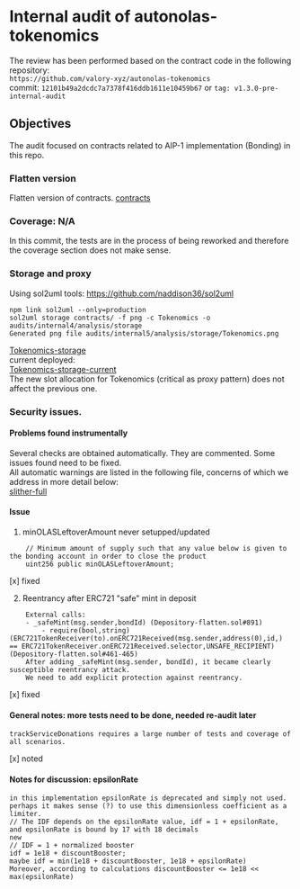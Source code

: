 # Internal audit of autonolas-tokenomics
The review has been performed based on the contract code in the following repository:<br>
`https://github.com/valory-xyz/autonolas-tokenomics` <br>
commit: `12101b49a2dcdc7a7378f416ddb1611e10459b67` or `tag: v1.3.0-pre-internal-audit`<br> 

## Objectives
The audit focused on contracts related to AIP-1 implementation (Bonding) in this repo.

### Flatten version
Flatten version of contracts. [contracts](https://github.com/valory-xyz/autonolas-tokenomics/blob/main/audits/internal5/analysis/contracts) 

### Coverage: N/A
In this commit, the tests are in the process of being reworked and therefore the coverage section does not make sense.

### Storage and proxy
Using sol2uml tools: https://github.com/naddison36/sol2uml <br>
```
npm link sol2uml --only=production
sol2uml storage contracts/ -f png -c Tokenomics -o audits/internal4/analysis/storage
Generated png file audits/internal5/analysis/storage/Tokenomics.png
```
[Tokenomics-storage](https://github.com/valory-xyz/autonolas-tokenomics/blob/main/audits/internal5/analysis/storage/Tokenomics.png) <br>
current deployed: <br>
[Tokenomics-storage-current](https://github.com/valory-xyz/autonolas-tokenomics/blob/main/audits/internal4/analysis/storage/Tokenomics.png) <br>
The new slot allocation for Tokenomics (critical as proxy pattern) does not affect the previous one. 

### Security issues.
#### Problems found instrumentally
Several checks are obtained automatically. They are commented. Some issues found need to be fixed. <br>
All automatic warnings are listed in the following file, concerns of which we address in more detail below: <br>
[slither-full](https://github.com/valory-xyz/autonolas-tokenomics/blob/main/audits/internal5/analysis/slither_full.txt) <br>

#### Issue
1. minOLASLeftoverAmount never setupped/updated
```
    // Minimum amount of supply such that any value below is given to the bonding account in order to close the product
    uint256 public minOLASLeftoverAmount;
```
[x] fixed

2. Reentrancy after ERC721 "safe" mint in deposit
```
	External calls:
	- _safeMint(msg.sender,bondId) (Depository-flatten.sol#891)
		- require(bool,string)(ERC721TokenReceiver(to).onERC721Received(msg.sender,address(0),id,) == ERC721TokenReceiver.onERC721Received.selector,UNSAFE_RECIPIENT) (Depository-flatten.sol#461-465)
	After adding _safeMint(msg.sender, bondId), it became clearly susceptible reentrancy attack.
    We need to add explicit protection against reentrancy.
```
[x] fixed

#### General notes: more tests need to be done, needed re-audit later
```
trackServiceDonations requires a large number of tests and coverage of all scenarios.
```
[x] noted

#### Notes for discussion: epsilonRate
```
in this implementation epsilonRate is deprecated and simply not used. perhaps it makes sense (?) to use this dimensionless coefficient as a limiter.
// The IDF depends on the epsilonRate value, idf = 1 + epsilonRate, and epsilonRate is bound by 17 with 18 decimals
new
// IDF = 1 + normalized booster
idf = 1e18 + discountBooster;
maybe idf = min(1e18 + discountBooster, 1e18 + epsilonRate)
Moreover, according to calculations discountBooster <= 1e18 << max(epsilonRate)
```

